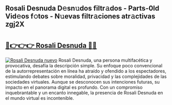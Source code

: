 ## Rosali Desnuda D𝚎sn𝚞dos filtr𝚊dos - Parts-0ld Vid𝚎os f𝚘tos - N𝚞evas filtr𝚊ciones atr𝚊ctivas zgj2X

# <h2><a href="http://mbcsn31.tromn.icu/?c=Rosali+Desnuda">🔗👉👉👉 Rosali Desnuda 🔗🔗</a></h2>

[![Rosali Desnuda nuevo](https://i.imgur.com/pEAQMta.gif)](http://mbcsn31.tromn.icu/?c=Rosali+Desnuda)
Rosali Desnuda, una persona multifacética y provocativa, desafía la descripción simple. Su enfoque poco convencional de la autorrepresentación en línea ha atraído y ofendido a los espectadores, estimulando debates sobre moralidad, privacidad y las complejidades de las sociedades virtuales. Aunque se desconocen sus intenciones futuras, su impacto en el panorama digital es profundo. Con un compromiso inquebrantable y un encanto innegable, la presencia de Rosali Desnuda en el mundo virtual es incontenible.
